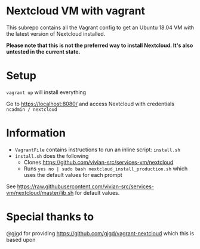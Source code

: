 # Nextcloud VM with vagrant
This subrepo contains all the Vagrant config to get an Ubuntu 18.04 VM with the latest version of Nextcloud installed.

**Please note that this is __not__ the preferred way to install Nextcloud. It's also untested in the current state.**

# Setup
`vagrant up` will install everything

Go to [https://localhost:8080/](https://localhost:8080/) and access Nextcloud with credentials `ncadmin / nextcloud`

# Information
- `VagrantFile` contains instructions to run an inline script: `install.sh`
- `install.sh` does the following
    - Clones https://github.com/vivian-src/services-vm/nextcloud
    - Runs `yes no | sudo bash nextcloud_install_production.sh` which uses the default values for each prompt

See https://raw.githubusercontent.com/vivian-src/services-vm/nextcloud/master/lib.sh for default values.

# Special thanks to
@gjgd for providing https://github.com/gjgd/vagrant-nextcloud which this is based upon
